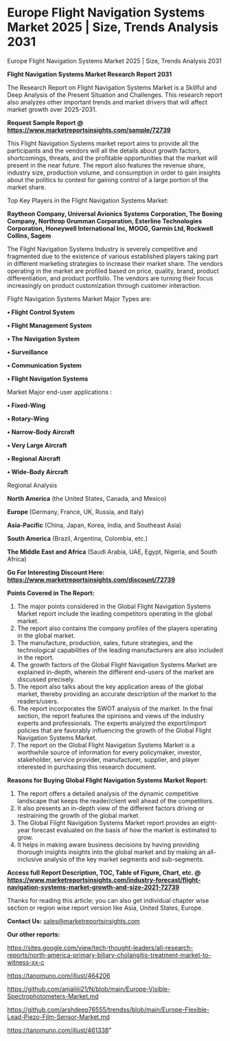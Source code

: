 # Europe Flight Navigation Systems Market 2025 | Size, Trends Analysis 2031
Europe Flight Navigation Systems Market 2025 | Size, Trends Analysis 2031

<strong>Flight Navigation Systems Market Research Report 2031</strong>

The Research Report on Flight Navigation Systems Market is a Skillful and Deep Analysis of the Present Situation and Challenges. This research report also analyzes other important trends and market drivers that will affect market growth over 2025-2031.

<strong>Request Sample Report @ <a href=https://www.marketreportsinsights.com/sample/72739>https://www.marketreportsinsights.com/sample/72739</a></strong>

This Flight Navigation Systems market report aims to provide all the participants and the vendors will all the details about growth factors, shortcomings, threats, and the profitable opportunities that the market will present in the near future. The report also features the revenue share, industry size, production volume, and consumption in order to gain insights about the politics to contest for gaining control of a large portion of the market share.

Top Key Players in the Flight Navigation Systems Market:

<strong>Raytheon Company, Universal Avionics Systems Corporation, The Boeing Company, Northrop Grumman Corporation, Esterline Technologies Corporation, Honeywell International Inc, MOOG, Garmin Ltd, Rockwell Collins, Sagem</strong>

The Flight Navigation Systems Industry is severely competitive and fragmented due to the existence of various established players taking part in different marketing strategies to increase their market share. The vendors operating in the market are profiled based on price, quality, brand, product differentiation, and product portfolio. The vendors are turning their focus increasingly on product customization through customer interaction.

Flight Navigation Systems Market Major Types are:

<strong>• Flight Control System

• Flight Management System

• The Navigation System

• Surveillance

• Communication System

• Flight Navigation Systems</strong>

Market Major end-user applications :

<strong>• Fixed-Wing

• Rotary-Wing

• Narrow-Body Aircraft

• Very Large Aircraft

• Regional Aircraft

• Wide-Body Aircraft</strong>

Regional Analysis

</u><strong><b>North America</b></strong> (the United States, Canada, and Mexico)

<strong><b>Europe </b></strong>(Germany, France, UK, Russia, and Italy)

<strong><b>Asia-Pacific</b></strong> (China, Japan, Korea, India, and Southeast Asia)

<strong><b>South America</b></strong> (Brazil, Argentina, Colombia, etc.)

<strong><b>The Middle East and Africa</b></strong> (Saudi Arabia, UAE, Egypt, Nigeria, and South Africa)

<strong>Go For Interesting Discount Here: <a href=https://www.marketreportsinsights.com/discount/72739>https://www.marketreportsinsights.com/discount/72739</a></strong>

<strong>Points Covered in The Report:</strong>
<ol>
  <li>The major points considered in the Global Flight Navigation Systems Market report include the leading competitors operating in the global market.</li>
  <li>The report also contains the company profiles of the players operating in the global market.</li>
  <li>The manufacture, production, sales, future strategies, and the technological capabilities of the leading manufacturers are also included in the report.</li>
  <li>The growth factors of the Global Flight Navigation Systems Market are explained in-depth, wherein the different end-users of the market are discussed precisely.</li>
  <li>The report also talks about the key application areas of the global market, thereby providing an accurate description of the market to the readers/users.</li>
  <li>The report incorporates the SWOT analysis of the market. In the final section, the report features the opinions and views of the industry experts and professionals. The experts analyzed the export/import policies that are favorably influencing the growth of the Global Flight Navigation Systems Market.</li>
  <li>The report on the Global Flight Navigation Systems Market is a worthwhile source of information for every policymaker, investor, stakeholder, service provider, manufacturer, supplier, and player interested in purchasing this research document.</li>
</ol>
<strong>Reasons for Buying Global Flight Navigation Systems Market Report:</strong>

<ol>
  <li>The report offers a detailed analysis of the dynamic competitive landscape that keeps the reader/client well ahead of the competitors.</li>
  <li>It also presents an in-depth view of the different factors driving or restraining the growth of the global market.</li>
  <li>The Global Flight Navigation Systems Market report provides an eight-year forecast evaluated on the basis of how the market is estimated to grow.</li>
  <li>It helps in making aware business decisions by having providing thorough insights insights into the global market and by making an all-inclusive analysis of the key market segments and sub-segments.</li>
</ol>
<strong>Access full Report Description, TOC, Table of Figure, Chart, etc. @ <a href=https://www.marketreportsinsights.com/industry-forecast/flight-navigation-systems-market-growth-and-size-2021-72739>https://www.marketreportsinsights.com/industry-forecast/flight-navigation-systems-market-growth-and-size-2021-72739</a></strong>


Thanks for reading this article; you can also get individual chapter wise section or region wise report version like Asia, United States, Europe.

<strong>Contact Us:</strong>
sales@marketreportsinsights.com

<strong>Our other reports:</strong>

<a href=https://sites.google.com/view/tech-thought-leaders/all-research-reports/north-america-primary-biliary-cholangitis-treatment-market-to-witness-xx-c>https://sites.google.com/view/tech-thought-leaders/all-research-reports/north-america-primary-biliary-cholangitis-treatment-market-to-witness-xx-c</a>

<a href=https://tanomuno.com/illust/464206>https://tanomuno.com/illust/464206</a>

<a href=https://github.com/anjaliiii21/N/blob/main/Europe-Visible-Spectrophotometers-Market.md>https://github.com/anjaliiii21/N/blob/main/Europe-Visible-Spectrophotometers-Market.md</a>

<a href=https://github.com/arshdeep76555/trendss/blob/main/Europe-Flexible-Lead-Piezo-Film-Sensor-Market.md>https://github.com/arshdeep76555/trendss/blob/main/Europe-Flexible-Lead-Piezo-Film-Sensor-Market.md</a>

<a href=https://tanomuno.com/illust/461338>https://tanomuno.com/illust/461338</a>"
